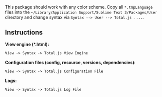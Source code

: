 This package should work with any color scheme. Copy all `*.tmpLanguage` files into the `~/Library/Application Support/Sublime Text 3/Packages/User` directory and change syntax via `Syntax --> User --> Total.js ....`.

## Instructions

__View engine (*.html):__

```html
View -> Syntax -> Total.js View Engine
```

__Configuration files (config, resource, versions, dependencies):__

```html
View -> Syntax -> Total.js Configuration File
```

__Logs:__

```html
View -> Syntax -> Total.js Log File
```
